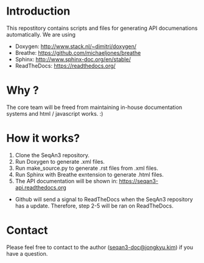 # Introduction
This repostitory contains scripts and files for generating API documenations automatically.
We are using

* Doxygen: http://www.stack.nl/~dimitri/doxygen/
* Breathe: https://github.com/michaeljones/breathe
* Sphinx: http://www.sphinx-doc.org/en/stable/
* ReadTheDocs: https://readthedocs.org/

# Why ?
The core team will be freed from maintaining in-house documentation systems and html / javascript works. :)

# How it works?
1. Clone the SeqAn3 repository.
2. Run Doxygen to generate .xml files.
3. Run make_source.py to generate .rst files from .xml files.
4. Run Sphinx with Breathe exntension to generate .html files.
5. The API documentation will be shown in: https://seqan3-api.readthedocs.org

* Github will send a signal to ReadTheDocs when the SeqAn3 repository has a update. Therefore, step 2-5 will be ran on ReadTheDocs.

# Contact
Please feel free to contact to the author (seqan3-doc@jongkyu.kim) if you have a question.
